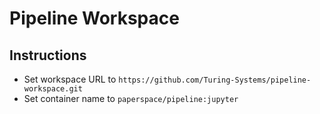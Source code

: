 # Pipeline Workspace

## Instructions

- Set workspace URL to `https://github.com/Turing-Systems/pipeline-workspace.git`
- Set container name to `paperspace/pipeline:jupyter`
